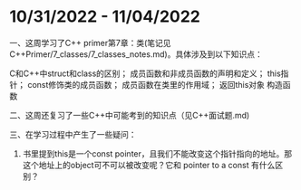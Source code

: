 # 10/31/2022 - 11/04/2022

一、这周学习了C++ primer第7章：类(笔记见C++Primer/7_classes/7_classes_notes.md)。具体涉及到以下知识点：

C和C++中struct和class的区别；
成员函数和非成员函数的声明和定义；
this指针；
const修饰类的成员函数；
成员函数在类里的作用域；
返回this对象
构造函数


二、这周还复习了一些C++中可能考到的知识点（见C++面试题.md)

三、在学习过程中产生了一些疑问：

1. 书里提到this是一个const pointer，且我们不能改变这个指针指向的地址。那这个地址上的object可不可以被改变呢？它和 pointer to a const 有什么区别？
